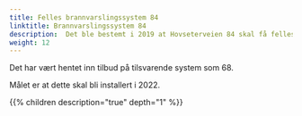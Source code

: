 ```yaml
---
title: Felles brannvarslingssystem 84
linktitle: Brannvarslingssystem 84
description:  Det ble bestemt i 2019 at Hovseterveien 84 skal få felles brannvarslingsanlegg.
weight: 12
---
```


Det har vært hentet inn tilbud på tilsvarende system som 68.

Målet er at dette skal bli installert i 2022.

{{% children description="true" depth="1" %}}

